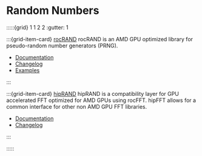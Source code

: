 # Random Numbers

:::::{grid} 1 1 2 2
:gutter: 1

:::{grid-item-card} [rocRAND](https://rocmdocs.amd.com/projects/rocRAND/en/rtd/)
rocRAND is an AMD GPU optimized library for pseudo-random number generators (PRNG).

- [Documentation](https://rocmdocs.amd.com/projects/rocRAND/en/rtd/)
- [Changelog](https://github.com/ROCmSoftwarePlatform/rocRAND/blob/develop/CHANGELOG.md)
- [Examples](https://github.com/amd/rocm-examples/tree/develop/Libraries/rocRAND)

:::

:::{grid-item-card} [hipRAND](https://rocmdocs.amd.com/projects/hipRAND/en/rtd/)
hipRAND is a compatibility layer for GPU accelerated FFT optimized for AMD GPUs
using rocFFT. hipFFT allows for a common interface for other non AMD GPU
FFT libraries.

- [Documentation](https://rocmdocs.amd.com/projects/hipRAND/en/rtd/)
- [Changelog](https://github.com/ROCmSoftwarePlatform/hipRAND/blob/develop/CHANGELOG.md)

:::

:::::
